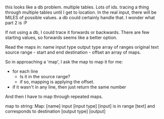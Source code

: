 this looks like a db problem.
multiple tables. Lots of ids. tracing a thing through multiple tables until I get to location.
In the real input, there will be MILES of possible values. a db could certainly handle that. I wonder what part 2 is :P

If not using a db, I could trace it forwards or backwards. There are few starting values, so forwards seems like a better option.

Read the maps in:
    name
    input type
    output type
    array of ranges
        original text
        source range - start and end
        destination - offset
an array of maps.

So in approaching a 'map', I ask the map to map it for me:
- for each line
  - Is it in the source range?
  - if so, mapping is applying the offset.
- if it wasn't in any line, then just return the same number

And then I have to map through repeated maps.

map to string:
Map: [name]
input [input type] [input] is in range [text] and corresponds to destination [output type] [output]